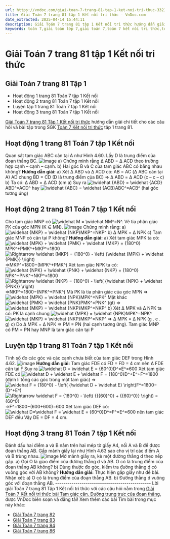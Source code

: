 ```yaml
---
url: https://vndoc.com/giai-toan-7-trang-81-tap-1-ket-noi-tri-thuc-332155
title: Giải Toán 7 trang 81 tập 1 Kết nối tri thức - VnDoc.com
date_extracted: 2025-04-14 15:44:11
description: Giải Toán 7 trang 81 tập 1 Kết nối tri thức hướng dẫn giải chi tiết các câu hỏi và bài tập trong SGK Toán 7 Kết nối tri thức tập 1.
keywords: toán 7,giải toán lớp 7,giải toán 7,toán 7 kết nối tri thức,toán 7 kết nối tri thức bài 16,Toán 7 kết nối tri thức với cuộc sống,giải toán 7 kết nối tri thức với cuộc sống,giải toán 7 tâp 1,giải sgk toán 7,toán 7 bài 16,giải toán 7 bài 16,bài 16 toán 7,giải bài 16 toán 7,toán 7 trang 81,giải toán 7 trang 81,giải toán lớp 7 trang 81,toán lớp 7 trang 81,Hoạt động 1 trang 81 Toán 7 tập 1,Hoạt động 2 trang 81 SGK Toán 7,luyện tập 1 trang 81 toán 7,Tam giác cân,Đường trung trực của đoạn thẳng
---
```


# Giải Toán 7 trang 81 tập 1 Kết nối tri thức
## **Giải Toán 7 trang 81 Tập 1**
  * Hoạt động 1 trang 81 Toán 7 tập 1 Kết nối
  * Hoạt động 2 trang 81 Toán 7 tập 1 Kết nối
  * Luyện tập 1 trang 81 Toán 7 tập 1 Kết nối
  * Hoạt động 3 trang 81 Toán 7 tập 1 Kết nối

[Giải Toán 7 trang 81 Tập 1 Kết nối tri thức](<https://vndoc.com/giai-toan-7-trang-81-tap-1-ket-noi-tri-thuc-332155>) hướng dẫn giải chi tiết cho các câu hỏi và bài tập trong SGK [Toán 7 Kết nối tri thức](<https://vndoc.com/toan-8-ket-noi-tri-thuc>) tập 1 trang 81.
## **Hoạt động 1 trang 81 Toán 7 tập 1 Kết nối**
Quan sát tam giác ABC cân tại A như Hình 4.60. Lấy D là trung điểm của đoạn thẳng BC.
![image](https://i.vdoc.vn/data/image/2024/11/28/Hoat-dong-1-trang-81-Toan-7-tap-1-Ket-noi.png)
a\) Chứng minh rằng Δ ABD = Δ ACD theo trường hợp cạnh – cạnh – cạnh.
b\) Hai góc B và C của tam giác ABC có bằng nhau không?
**Hướng dẫn giải:**
a\) Xét Δ ABD và Δ ACD có:
AB = AC \(Δ ABC cân tại A\)
AD chung
BD = CD \(D là trung điểm của BC\)
⇒ Δ ABD = Δ ACD \(c – c – c\)
b\) Ta có: Δ ABD = Δ ACD \(cm a\)
Suy ra ![\\widehat {ABD} = \\widehat {ACD}](https://i.vdoc.vn/data/image/blank.png)ABD^=ACD^ hay ![\\widehat {ABC} = \\widehat {ACB}](https://i.vdoc.vn/data/image/blank.png)ABC^=ACB^ \(hai góc tương ứng\)
## **Hoạt động 2 trang 81 Toán 7 tập 1 Kết nối**
Cho tam giác MNP có ![\\widehat M = \\widehat N](https://i.vdoc.vn/data/image/blank.png)M^=N^. Vẽ tia phân giác PK của góc MPN \(K ∈ MN\).
![image](https://i.vdoc.vn/data/image/2024/11/28/Hoat-dong-2-trang-81-Toan-7-tap-1-Ket-noi.png)
Chứng minh rằng:
a\) ![\\widehat {MKP} = \\widehat {NKP}](https://i.vdoc.vn/data/image/blank.png)MKP^=NKP^
b\) Δ MPK = Δ NPK
c\) Tam giác MNP có cân tại P không?
**Hướng dẫn giải:**
a\) Xét tam giác MPK ta có:
![\\widehat {MPK} + \\widehat {PMK} + \\widehat {MKP} = {180^0}](https://i.vdoc.vn/data/image/blank.png)MPK^+PMK^+MKP^=1800
![\\Rightarrow \\widehat {MKP} = {180^0} - \\left\( {\\widehat {MPK} + \\widehat {PMK}} \\right\)](https://i.vdoc.vn/data/image/blank.png)⇒MKP^=1800−\(MPK^+PMK^\)
Xét tam giác NPK ta có:
![\\widehat {NPK} + \\widehat {PNK} + \\widehat {NKP} = {180^0}](https://i.vdoc.vn/data/image/blank.png)NPK^+PNK^+NKP^=1800
![\\Rightarrow \\widehat {NKP} = {180^0} - \\left\( {\\widehat {NPK} + \\widehat {PNK}} \\right\)](https://i.vdoc.vn/data/image/blank.png)⇒NKP^=1800−\(NPK^+PNK^\)
Mà PK là tia phân giác của góc MPN ⇒ ![\\widehat {MPK} = \\widehat {NPK}](https://i.vdoc.vn/data/image/blank.png)MPK^=NPK^
Mặt khác ![\\widehat {PMK} = \\widehat {PNK}](https://i.vdoc.vn/data/image/blank.png)PMK^=PNK^ \(gt\)
⇒ ![\\widehat {MKP} = \\widehat {NKP}](https://i.vdoc.vn/data/image/blank.png)MKP^=NKP^
b\) Xét Δ MPK và Δ NPK ta có:
PK là cạnh chung
![\\widehat {MPK} = \\widehat {NPK}](https://i.vdoc.vn/data/image/blank.png)MPK^=NPK^
![\\widehat {MKP} = \\widehat {NKP}](https://i.vdoc.vn/data/image/blank.png)MKP^=NKP^
⇒ Δ MPK = Δ NPK \(g . c . g\)
c\) Do Δ MPK = Δ NPK ⇒ PM = PN \(hai cạnh tương ứng\).
Tam giác MNP có PM = PN hay MNP là tam giác cân tại P
## **Luyện tập 1 trang 81 Toán 7 tập 1 Kết nối**
Tính số đo các góc và các cạnh chưa biết của tam giác DEF trong Hình 4.62.
![image](https://i.vdoc.vn/data/image/2024/11/28/Luyen-tap-1-trang-81-Toan-7-tap-1-Ket-noi.png)
**Hướng dẫn giải:**
Tam giác FDE có FD = FD = 4 cm nên Δ FDE cân tại F
Suy ra ![\\widehat D = \\widehat E = {60^0}](https://i.vdoc.vn/data/image/blank.png)D^=E^=600
Xét tam giác FDE có ![\\widehat D + \\widehat E + \\widehat F = {180^0}](https://i.vdoc.vn/data/image/blank.png)D^+E^+F^=1800 \(định lí tổng các góc trong một tam giác\)
⇒ ![\\widehat F = {180^0} - \\left\( {\\widehat D + \\widehat E} \\right\)](https://i.vdoc.vn/data/image/blank.png)F^=1800−\(D^+E^\)
![\\Rightarrow \\widehat F = {180^0} - \\left\( {{{60}^0} + {{60}^0}} \\right\) = {60^0}](https://i.vdoc.vn/data/image/blank.png)⇒F^=1800−\(600+600\)=600
Xét tam giác DEF có: ![\\widehat D=\\widehat F = \\widehat E = {60^0}](https://i.vdoc.vn/data/image/blank.png)D^=F^=E^=600 nên tam giác DEF đều
Vậy DE = DF = 4 cm.
## **Hoạt động 3 trang 81 Toán 7 tập 1 Kết nối**
Đánh dấu hai điểm a và B nằm trên hai mép tờ giấy A4, nối A và B để được đoạn thẳng AB.
Gấp mảnh giấy lại như Hình 4.63 sao cho vị trí các điểm A và B trùng nhau.
![image](https://i.vdoc.vn/data/image/2024/11/28/Hoat-dong-3-trang-81-Toan-7-tap-1-Ket-noi.png)
Mở mảnh giấy ra, kẻ một đường thẳng d theo nếp gấp.
a\) Gọi O là giao điểm của đường thẳng d và AB. O có là trung điểm của đoạn thẳng AB không?
b\) Dùng thước đo góc, kiểm tra đường thẳng d có vuông góc với AB không?
**Hướng dẫn giải:**
Thực hiện gấp giấy như đề bài. Nhận xét:
a\) O có là trung điểm của đoạn thẳng AB.
b\) Đường thẳng d vuông góc với đoạn thẳng AB.
\-----------------------------------------------
Lời giải Toán 7 trang 81 Tập 1 Kết nối tri thức với các câu hỏi nằm trong [Giải Toán 7 Kết nối tri thức bài Tam giác cân. Đường trung trực của đoạn thẳng](<https://vndoc.com/toan-7-bai-16-tam-giac-can-duong-trung-truc-cua-doan-thang-271165>), được VnDoc biên soạn và đăng tải\!
Xem thêm các bài Tìm bài trong mục này khác:
  * [Giải Toán 7 trang 82](</giai-toan-7-trang-82-tap-1-ket-noi-tri-thuc-332156>)
  * [Giải Toán 7 trang 83 ](</giai-toan-7-trang-83-tap-1-ket-noi-tri-thuc-332161>)
  * [Giải Toán 7 trang 84 ](</giai-toan-7-trang-84-tap-1-ket-noi-tri-thuc-332165>)
  * [Giải Toán 7 trang 86 ](</giai-toan-7-trang-86-tap-1-ket-noi-tri-thuc-332181>)

